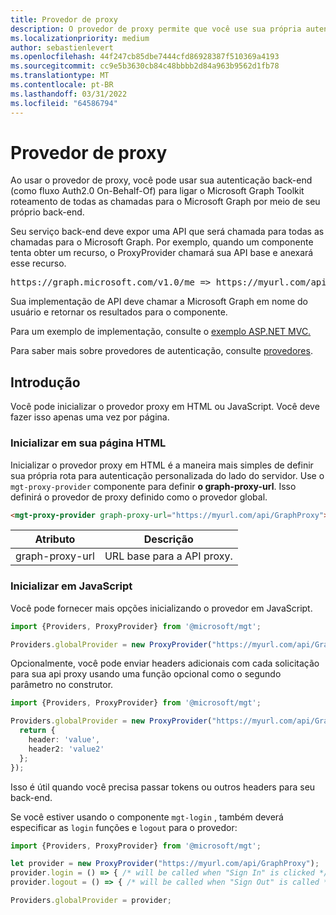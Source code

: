 ```yaml
---
title: Provedor de proxy
description: O provedor de proxy permite que você use sua própria autenticação do lado do servidor com o microsoft Graph Toolkit.
ms.localizationpriority: medium
author: sebastienlevert
ms.openlocfilehash: 44f247cb85dbe7444cfd86928387f510369a4193
ms.sourcegitcommit: cc9e5b3630cb84c48bbbb2d84a963b9562d1fb78
ms.translationtype: MT
ms.contentlocale: pt-BR
ms.lasthandoff: 03/31/2022
ms.locfileid: "64586794"
---
```

# <a name="proxy-provider"></a>Provedor de proxy

Ao usar o provedor de proxy, você pode usar sua autenticação back-end (como fluxo Auth2.0 On-Behalf-Of) para ligar o Microsoft Graph Toolkit roteamento de todas as chamadas para o Microsoft Graph por meio de seu próprio back-end.

Seu serviço back-end deve expor uma API que será chamada para todas as chamadas para o Microsoft Graph. Por exemplo, quando um componente tenta obter um recurso, o ProxyProvider chamará sua API base e anexará esse recurso.

<pre>https://graph.microsoft.com/v1.0/me => https://myurl.com/api/GraphProxy/v1.0/me</pre> 

Sua implementação de API deve chamar a Microsoft Graph em nome do usuário e retornar os resultados para o componente.

Para um exemplo de implementação, consulte o [exemplo ASP.NET MVC.](https://github.com/microsoftgraph/microsoft-graph-toolkit/tree/master/samples/proxy-provider-asp-net-mvc) 

Para saber mais sobre provedores de autenticação, consulte [provedores](./providers.md).

## <a name="get-started"></a>Introdução

Você pode inicializar o provedor proxy em HTML ou JavaScript. Você deve fazer isso apenas uma vez por página.

### <a name="initialize-in-your-html-page"></a>Inicializar em sua página HTML

Inicializar o provedor proxy em HTML é a maneira mais simples de definir sua própria rota para autenticação personalizada do lado do servidor. Use o `mgt-proxy-provider` componente para definir **o graph-proxy-url**. Isso definirá o provedor de proxy definido como o provedor global.

```html
<mgt-proxy-provider graph-proxy-url="https://myurl.com/api/GraphProxy"></mgt-proxy-provider>
```

| Atributo | Descrição |
| --- | --- |
| graph-proxy-url  | URL base para a API proxy. |


### <a name="initialize-in-javascript"></a>Inicializar em JavaScript

Você pode fornecer mais opções inicializando o provedor em JavaScript.

```ts
import {Providers, ProxyProvider} from '@microsoft/mgt';

Providers.globalProvider = new ProxyProvider("https://myurl.com/api/GraphProxy");
```

Opcionalmente, você pode enviar headers adicionais com cada solicitação para sua api proxy usando uma função opcional como o segundo parâmetro no construtor.

```ts
import {Providers, ProxyProvider} from '@microsoft/mgt';

Providers.globalProvider = new ProxyProvider("https://myurl.com/api/GraphProxy", async () => {
  return {
    header: 'value',
    header2: 'value2'
  };
});
```

Isso é útil quando você precisa passar tokens ou outros headers para seu back-end.

Se você estiver usando o componente `mgt-login` , também deverá especificar as `login` funções e `logout` para o provedor:

```ts
import {Providers, ProxyProvider} from '@microsoft/mgt';

let provider = new ProxyProvider("https://myurl.com/api/GraphProxy");
provider.login = () => { /* will be called when "Sign In" is clicked */ };
provider.logout = () => { /* will be called when "Sign Out" is called */ };

Providers.globalProvider = provider;
```

